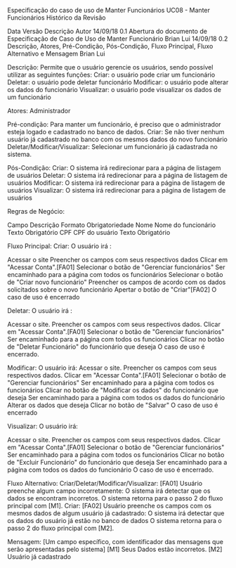 Especificação do caso de uso de Manter Funcionários
UC08 - Manter Funcionários
Histórico da Revisão

Data
Versão
Descrição
Autor
14/09/18
0.1
Abertura do documento de Especificação de Caso de Uso de Manter Funcionário
Brian Lui
14/09/18
0.2
Descrição, Atores, Pré-Condição, Pós-Condição, Fluxo Principal, Fluxo Alternativo e Mensagem
Brian Lui

Descrição:
	Permite que o usuário gerencie os usuários, sendo possível utilizar as seguintes funções:
	Criar: o usuário pode criar um funcionário
	Deletar: o usuário pode deletar funcionário
	Modificar: o usuário pode alterar os dados do funcionário
Visualizar: o usuário pode visualizar os dados de um funcionário

Atores:
Administrador

Pré-condição:
Para manter um funcionário, é preciso que o administrador esteja logado e cadastrado no banco de dados.
Criar: Se não tiver nenhum usuário já cadastrado no banco com os mesmos dados do novo funcionário
Deletar/Modificar/Visualizar: Selecionar um funcionário já cadastrada no sistema.

Pós-Condição:
Criar: O sistema irá redirecionar para a página de listagem de usuários
Deletar: O sistema irá redirecionar para a página de listagem de usuários
Modificar: O sistema irá redirecionar para a página de listagem de usuários
Visualizar: O sistema irá redirecionar para a página de listagem de usuários

Regras de Negócio:

Campo
Descrição
Formato
Obrigatoriedade
Nome
Nome do funcionário
Texto
Obrigatório
CPF
CPF do usuário
Texto
Obrigatório

Fluxo Principal:
Criar:
O usuário irá :

Acessar o site
Preencher os campos com seus respectivos dados
Clicar em "Acessar Conta".[FA01]
Selecionar o botão de "Gerenciar funcionários"
Ser encaminhado para a página com todos os funcionários
Selecionar o botão de "Criar novo funcionário"
Preencher os campos de acordo com os dados solicitados sobre o novo funcionário
Apertar o botão de "Criar"[FA02]
O caso de uso é encerrado

Deletar:
O usuário irá :

Acessar o site.
Preencher os campos com seus respectivos dados.
Clicar em "Acessar Conta".[FA01]
Selecionar o botão de "Gerenciar funcionários"
Ser encaminhado para a página com todos os funcionários
Clicar no botão de "Deletar Funcionário" do funcionário que deseja
O caso de uso é encerrado.

Modificar:
O usuário irá:
Acessar o site.
Preencher os campos com seus respectivos dados.
Clicar em "Acessar Conta".[FA01]
Selecionar o botão de "Gerenciar funcionários"
Ser encaminhado para a página com todos os funcionários
Clicar no botão de "Modificar os dados" do funcionário que deseja
Ser encaminhado para a página com todos os dados do funcionário
Alterar os dados que deseja
Clicar no botão de "Salvar"
O caso de uso é encerrado

Visualizar:
O usuário irá:

Acessar o site.
Preencher os campos com seus respectivos dados.
Clicar em "Acessar Conta".[FA01]
Selecionar o botão de "Gerenciar funcionários"
Ser encaminhado para a página com todos os funcionários
Clicar no botão de "Excluir Funcionário" do funcionário que deseja
Ser encaminhado para a página com todos os dados do funcionário
O caso de uso é encerrado.

Fluxo Alternativo:
Criar/Deletar/Modificar/Visualizar:
[FA01] Usuário preenche algum campo incorretamente:
O sistema irá detectar que os dados se encontram incorretos.
O sistema retorna para o passo 2 do fluxo principal com [M1].
Criar:
[FA02] Usuário preenche os campos com os mesmos dados de algum usuário já cadastrado:
O sistema irá detectar que os dados do usuário já estão no banco de dados
O sistema retorna para o passo 2 do fluxo principal com [M2].

Mensagem:
[Um campo específico, com identificador das mensagens que serão apresentadas pelo sistema]
[M1] Seus Dados estão incorretos.
[M2] Usuário já cadastrado
